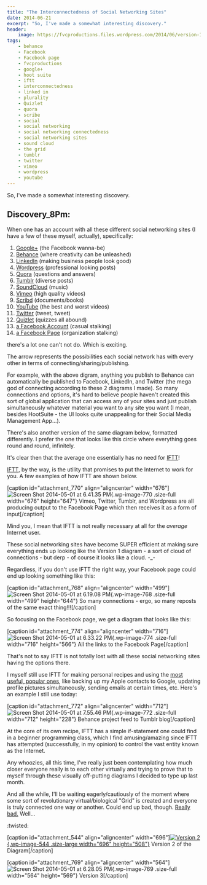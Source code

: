 ```yaml
---
title: "The Interconnectedness of Social Networking Sites"
date: 2014-06-21
excerpt: "So, I've made a somewhat interesting discovery."
header:
    image: https://fvcproductions.files.wordpress.com/2014/06/version-1.jpg?w=1024&h=435&crop=1
tags:
    - behance
    - Facebook
    - Facebook page
    - fvcproductions
    - google+
    - hoot suite
    - iftt
    - interconnectedness
    - linked in
    - plurality
    - Quizlet
    - quora
    - scribe
    - social
    - social networking
    - social networking connectedness
    - social networking sites
    - sound cloud
    - the grid
    - tumblr
    - twitter
    - vimeo
    - wordpress
    - youtube
---
```


So, I've made a somewhat interesting discovery.

Discovery\_8Pm:
---------------

When one has an account with all these different social networking sites
(I have a few of these myself, actually), specifically:

1.  [Google+](https://www.google.com/+/learnmore/) (the Facebook
    wanna-be)
2.  [Behance](https://www.behance.net) (where creativity can be
    unleashed)
3.  [LinkedIn](https://www.linkedin.com) (making business people look
    good)
4.  [Wordpress](https://www.wordpress.com) (professional looking posts)
5.  [Quora](https://www.quora.com) (questions and answers)
6.  [Tumblr](https://www.tumblr.com) (diverse posts)
7.  [SoundCloud](https://www.soundcloud.com) (music)
8.  [Vimeo](https://www.vimeo.com) (high quality videos)
9.  [Scribd](https://www.scribd.com) (documents/books)
10. [YouTube](https://www.youtube.com) (the best and worst videos)
11. [Twitter](https://www.twitter.com) (tweet, tweet)
12. [Quizlet](https://www.quizlet.com) (quizzes all abound)
13. [a Facebook Account](https://www.facebook.com) (casual stalking)
14. [a Facebook
    Page](https://www.facebook.com/help/174987089221178 "What is a Facebook Page?")
    (organization stalking)

there's a lot one can't not do. Which is exciting.

The arrow represents the possibilities each social network has with
every other in terms of connecting/sharing/publishing.

For example, with the above digram, anything you publish to Behance can
automatically be published to Facebook, LinkedIn, and Twitter (the mega
god of connecting according to these 2 diagrams I made). So many
connections and options, it's hard to believe people haven't created
this sort of global application that can access any of your sites and
just publish simultaneously whatever material you want to any site you
want (I mean, besides HootSuite - the UI looks quite unappealing for
their Social Media Management App...).

There's also another version of the same diagram below, formatted
differently. I prefer the one that looks like this circle where
everything goes round and round, infinitely.

It's clear then that the average one essentially has no need for
[IFTT](https://ifttt.com)!

[IFTT](https://ifttt.com), by the way, is the utility that promises to
put the Internet to work for you. A few examples of how IFTT are shown
below.

\[caption id="attachment\_770" align="aligncenter" width="676"\]![Screen
Shot 2014-05-01 at 6.41.35
PM](https://fvcproductions.files.wordpress.com/2014/06/screen-shot-2014-05-01-at-6-41-35-pm.png){.wp-image-770
.size-full width="676" height="647"} Vimeo, Twitter, Tumblr, and
Wordpress are all producing output to the Facebook Page which then
receives it as a form of input\[/caption\]

Mind you, I mean that IFTT is not really necessary at all for the
*average* Internet user.

These social networking sites have become SUPER efficient at making sure
everything ends up looking like the Version 1 diagram - a sort of cloud
of connections - but derp - of course it looks like a cloud. -\_-

Regardless, if you don't use IFTT the right way, your Facebook page
could end up looking something like this:

\[caption id="attachment\_768" align="aligncenter" width="499"\]![Screen
Shot 2014-05-01 at 6.19.08
PM](https://fvcproductions.files.wordpress.com/2014/06/screen-shot-2014-05-01-at-6-19-08-pm.png){.wp-image-768
.size-full width="499" height="644"} So many connections - ergo, so many
reposts of the same exact thing!!!\[/caption\]

So focusing on the Facebook page, we get a diagram that looks like this:

\[caption id="attachment\_774" align="aligncenter" width="716"\]![Screen
Shot 2014-05-01 at 6.33.22
PM](https://fvcproductions.files.wordpress.com/2014/06/screen-shot-2014-05-01-at-6-33-22-pm.png){.wp-image-774
.size-full width="716" height="566"} All the links to the Facebook
Page\[/caption\]

That's not to say IFTT is not totally lost with all these social
networking sites having the options there.

I myself still use IFTT for making personal recipes and using the [most
useful, popular ones](https://ifttt.com/recipes#popular), like backing
up my Apple contacts to Google, updating profile pictures
simultaneously, sending emails at certain times, etc. Here's an example
I still use today:

\[caption id="attachment\_772" align="aligncenter" width="712"\]![Screen
Shot 2014-05-01 at 7.55.46
PM](https://fvcproductions.files.wordpress.com/2014/06/screen-shot-2014-05-01-at-7-55-46-pm.png){.wp-image-772
.size-full width="712" height="228"} Behance project feed to Tumblr
blog\[/caption\]

At the core of its own recipe, IFTT has a simple if-statement one could
find in a beginner programming class, which I find amusing/amazing since
IFTT has attempted (successfully, in my opinion) to control the vast
entity known as the Internet.

Any whoozies, all this time, I've really just been contemplating how
much closer everyone really is to each other virtually and trying to
prove that to myself through these visually off-putting diagrams I
decided to type up last month.

And all the while, I'll be waiting eagerly/cautiously of the moment
where some sort of revolutionary virtual/biological "Grid" is created
and everyone is truly connected one way or another. Could end up bad,
though. [Really
bad.](https://www.youtube.com/watch?v=IzryBRPwsog "Plurality.") Well...

:twisted:

\[caption id="attachment\_544" align="aligncenter"
width="696"\][![Version
2](https://fvcproductions.files.wordpress.com/2014/06/version-2.jpg?w=696){.wp-image-544
.size-large width="696"
height="508"}](https://fvcproductions.files.wordpress.com/2014/06/version-2.jpg)
Version 2 of the Diagram\[/caption\]

\[caption id="attachment\_769" align="aligncenter" width="564"\]![Screen
Shot 2014-05-01 at 6.28.05
PM](https://fvcproductions.files.wordpress.com/2014/06/screen-shot-2014-05-01-at-6-28-05-pm.png){.wp-image-769
.size-full width="564" height="569"} Version 3\[/caption\]
